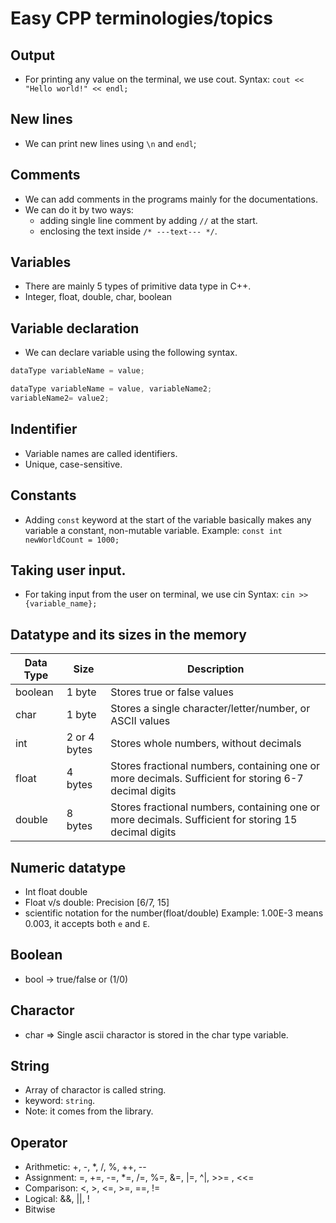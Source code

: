 # Easy CPP terminologies/topics

## Output

- For printing any value on the terminal, we use cout.
  Syntax: `cout << "Hello world!" << endl;`

## New lines

- We can print new lines using `\n` and `endl`;

## Comments

- We can add comments in the programs mainly for the documentations.
- We can do it by two ways:
  - adding single line comment by adding `//` at the start.
  - enclosing the text inside `/* ---text--- */`.

## Variables

- There are mainly 5 types of primitive data type in C++.
- Integer, float, double, char, boolean

## Variable declaration

- We can declare variable using the following syntax.

```C++
dataType variableName = value;
```

```C++
dataType variableName = value, variableName2;
variableName2= value2;
```

## Indentifier

- Variable names are called identifiers.
- Unique, case-sensitive.

## Constants

- Adding `const` keyword at the start of the variable basically makes any variable a constant, non-mutable variable.
  Example: `const int newWorldCount = 1000;`

## Taking user input.

- For taking input from the user on terminal, we use cin
  Syntax: `cin >> {variable_name};`

## Datatype and its sizes in the memory

| Data Type | Size         | Description                                                                                           |
| --------- | ------------ | ----------------------------------------------------------------------------------------------------- |
| boolean   | 1 byte       | Stores true or false values                                                                           |
| char      | 1 byte       | Stores a single character/letter/number, or ASCII values                                              |
| int       | 2 or 4 bytes | Stores whole numbers, without decimals                                                                |
| float     | 4 bytes      | Stores fractional numbers, containing one or more decimals. Sufficient for storing 6-7 decimal digits |
| double    | 8 bytes      | Stores fractional numbers, containing one or more decimals. Sufficient for storing 15 decimal digits  |

## Numeric datatype

- Int float double
- Float v/s double: Precision [6/7, 15]
- scientific notation for the number(float/double)
  Example: 1.00E-3 means 0.003, it accepts both `e` and `E`.

## Boolean

- bool -> true/false or (1/0)

## Charactor

- char => Single ascii charactor is stored in the char type variable.

## String

- Array of charactor is called string.
- keyword: `string`.
- Note: it comes from the <string> library.

## Operator

- Arithmetic: +, -, \*, /, %, ++, --
- Assignment: =, +=, -=, \*=, /=, %=, &=, |=, ^|, >>= , <<=
- Comparison: <, >, <=, >=, ==, !=
- Logical: &&, ||, !
- Bitwise
